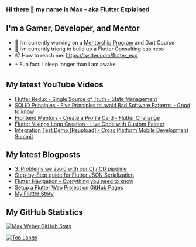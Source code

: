 ### Hi there 👋 my name is Max - aka [Flutter Explained](https://flutter-explained.dev)

## I'm a Gamer, Developer, and Mentor
- 🔭 I’m currently working on a [Mentorship Program](https://gumroad.com/l/ydgtfV) and Dart Course
- 🌱 I’m currently trieng to build up a Flutter Consulting business
- 📫 How to reach me: https://twitter.com/flutter_exp
- ⚡ Fun fact: I sleep longer than I am awake

## My latest YouTube Videos
<!-- YOUTUBE:START -->
- [Flutter Redux - Single Source of Truth - State Management](https://www.youtube.com/watch?v=60_2HlagOzg)
- [SOLID Principles - Five Principles to avoid Bad Software Patterns - Good to know](https://www.youtube.com/watch?v=tWXPd4Dkuls)
- [Frontend Mentors - Create a Profile Card - Flutter Challange](https://www.youtube.com/watch?v=MS4g1E-d7M0)
- [Flutter Vikings Logo Creation - Live Code with Custom Painter](https://www.youtube.com/watch?v=9HcpD648pFQ)
- [Integration Test Demo [Reupload] - Cross Platform Mobile Development Summit](https://www.youtube.com/watch?v=220KTSbaVrQ)
<!-- YOUTUBE:END -->

## My latest Blogposts
<!-- BLOG-POST-LIST:START -->
- [3. Problems we avoid with our CI / CD pipeline](https://flutter-explained.dev/blog/ci-cd-setup-codemagic/)
- [Step-by-Step guide for Flutter JSON Serialization](https://flutter-explained.dev/blog/flutter-json-serialization/)
- [Flutter Navigation – Everything you need to know](https://flutter-explained.dev/blog/three-ways-to-handle-flutter-navigation/)
- [Setup a Flutter Web Project on GitHub Pages](https://flutter-explained.dev/blog/setup-a-flutter-web-project-on-github-pages/)
- [My Flutter Story](https://flutter-explained.dev/blog/my-flutter-story/)
<!-- BLOG-POST-LIST:END -->

## My GitHub Statistics
[![Max Weber GitHub Stats](https://github-readme-stats.vercel.app/api?username=md-weber&show_icons=true&theme=onedark)](https://github.com/anuraghazra/github-readme-stats)

[![Top Langs](https://github-readme-stats.vercel.app/api/top-langs/?username=md-weber)](https://github.com/anuraghazra/github-readme-stats)

